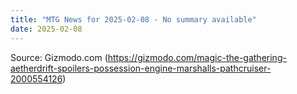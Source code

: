 ```yaml
---
title: "MTG News for 2025-02-08 - No summary available"
date: 2025-02-08
---
```




Source: Gizmodo.com (https://gizmodo.com/magic-the-gathering-aetherdrift-spoilers-possession-engine-marshalls-pathcruiser-2000554126)
